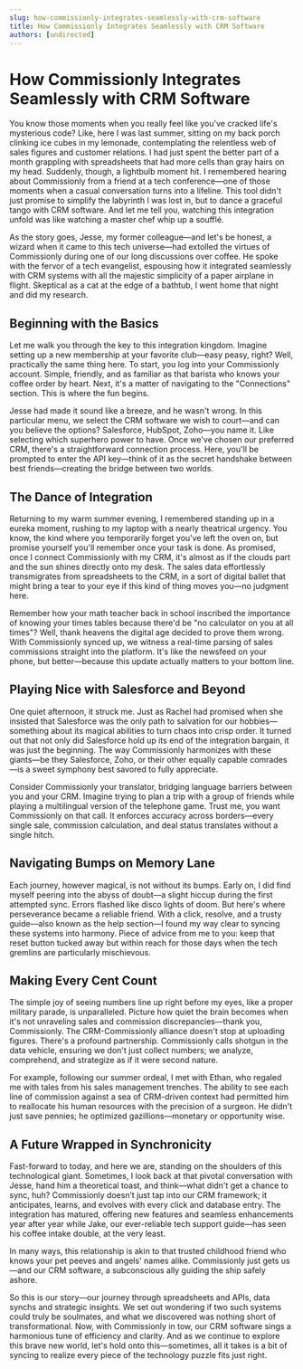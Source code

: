 ```yaml
---
slug: how-commissionly-integrates-seamlessly-with-crm-software
title: How Commissionly Integrates Seamlessly with CRM Software
authors: [undirected]
---
```



# How Commissionly Integrates Seamlessly with CRM Software

You know those moments when you really feel like you've cracked life's mysterious code? Like, here I was last summer, sitting on my back porch clinking ice cubes in my lemonade, contemplating the relentless web of sales figures and customer relations. I had just spent the better part of a month grappling with spreadsheets that had more cells than gray hairs on my head. Suddenly, though, a lightbulb moment hit. I remembered hearing about Commissionly from a friend at a tech conference—one of those moments when a casual conversation turns into a lifeline. This tool didn't just promise to simplify the labyrinth I was lost in, but to dance a graceful tango with CRM software. And let me tell you, watching this integration unfold was like watching a master chef whip up a soufflé.

As the story goes, Jesse, my former colleague—and let's be honest, a wizard when it came to this tech universe—had extolled the virtues of Commissionly during one of our long discussions over coffee. He spoke with the fervor of a tech evangelist, espousing how it integrated seamlessly with CRM systems with all the majestic simplicity of a paper airplane in flight. Skeptical as a cat at the edge of a bathtub, I went home that night and did my research.

## Beginning with the Basics

Let me walk you through the key to this integration kingdom. Imagine setting up a new membership at your favorite club—easy peasy, right? Well, practically the same thing here. To start, you log into your Commissionly account. Simple, friendly, and as familiar as that barista who knows your coffee order by heart. Next, it's a matter of navigating to the "Connections" section. This is where the fun begins.

Jesse had made it sound like a breeze, and he wasn't wrong. In this particular menu, we select the CRM software we wish to court—and can you believe the options? Salesforce, HubSpot, Zoho—you name it. Like selecting which superhero power to have. Once we've chosen our preferred CRM, there's a straightforward connection process. Here, you'll be prompted to enter the API key—think of it as the secret handshake between best friends—creating the bridge between two worlds.

## The Dance of Integration

Returning to my warm summer evening, I remembered standing up in a eureka moment, rushing to my laptop with a nearly theatrical urgency. You know, the kind where you temporarily forget you've left the oven on, but promise yourself you'll remember once your task is done. As promised, once I connect Commissionly with my CRM, it's almost as if the clouds part and the sun shines directly onto my desk. The sales data effortlessly transmigrates from spreadsheets to the CRM, in a sort of digital ballet that might bring a tear to your eye if this kind of thing moves you—no judgment here.

Remember how your math teacher back in school inscribed the importance of knowing your times tables because there'd be "no calculator on you at all times"? Well, thank heavens the digital age decided to prove them wrong. With Commissionly synced up, we witness a real-time parsing of sales commissions straight into the platform. It's like the newsfeed on your phone, but better—because this update actually matters to your bottom line.

## Playing Nice with Salesforce and Beyond

One quiet afternoon, it struck me. Just as Rachel had promised when she insisted that Salesforce was the only path to salvation for our hobbies—something about its magical abilities to turn chaos into crisp order. It turned out that not only did Salesforce hold up its end of the integration bargain, it was just the beginning. The way Commissionly harmonizes with these giants—be they Salesforce, Zoho, or their other equally capable comrades—is a sweet symphony best savored to fully appreciate.

Consider Commissionly your translator, bridging language barriers between you and your CRM. Imagine trying to plan a trip with a group of friends while playing a multilingual version of the telephone game. Trust me, you want Commissionly on that call. It enforces accuracy across borders—every single sale, commission calculation, and deal status translates without a single hitch. 

## Navigating Bumps on Memory Lane

Each journey, however magical, is not without its bumps. Early on, I did find myself peering into the abyss of doubt—a slight hiccup during the first attempted sync. Errors flashed like disco lights of doom. But here's where perseverance became a reliable friend. With a click, resolve, and a trusty guide—also known as the help section—I found my way clear to syncing these systems into harmony. Piece of advice from me to you: keep that reset button tucked away but within reach for those days when the tech gremlins are particularly mischievous.

## Making Every Cent Count

The simple joy of seeing numbers line up right before my eyes, like a proper military parade, is unparalleled. Picture how quiet the brain becomes when it's not unraveling sales and commission discrepancies—thank you, Commissionly. The CRM-Commissionly alliance doesn't stop at uploading figures. There's a profound partnership. Commissionly calls shotgun in the data vehicle, ensuring we don't just collect numbers; we analyze, comprehend, and strategize as if it were second nature.

For example, following our summer ordeal, I met with Ethan, who regaled me with tales from his sales management trenches. The ability to see each line of commission against a sea of CRM-driven context had permitted him to reallocate his human resources with the precision of a surgeon. He didn't just save pennies; he optimized gazillions—monetary or opportunity wise. 

## A Future Wrapped in Synchronicity

Fast-forward to today, and here we are, standing on the shoulders of this technological giant. Sometimes, I look back at that pivotal conversation with Jesse, hand him a theoretical toast, and think—what didn't get a chance to sync, huh? Commissionly doesn’t just tap into our CRM framework; it anticipates, learns, and evolves with every click and database entry. The integration has matured, offering new features and seamless enhancements year after year while Jake, our ever-reliable tech support guide—has seen his coffee intake double, at the very least.

In many ways, this relationship is akin to that trusted childhood friend who knows your pet peeves and angels' names alike. Commissionly just gets us—and our CRM software, a subconscious ally guiding the ship safely ashore.

So this is our story—our journey through spreadsheets and APIs, data synchs and strategic insights. We set out wondering if two such systems could truly be soulmates, and what we discovered was nothing short of transformational. Now, with Commissionly in tow, our CRM software sings a harmonious tune of efficiency and clarity. And as we continue to explore this brave new world, let's hold onto this—sometimes, all it takes is a bit of syncing to realize every piece of the technology puzzle fits just right.
